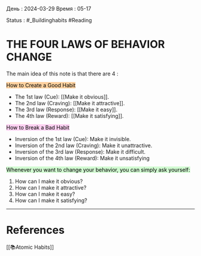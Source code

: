 День : 2024-03-29 
Время : 05-17

Status : #_Buildinghabits #Reading 


# THE FOUR LAWS OF BEHAVIOR CHANGE

The main idea of this note is that there are 4 : 


<mark style="background: #FFB86CA6;">How to Create a Good Habit</mark>
- The 1st law (Cue): [[Make it obvious]].  
- The 2nd law (Craving): [[Make it attractive]]. 
- The 3rd law (Response): [[Make it easy]]. 
- The 4th law (Reward): [[Make it satisfying]].

<mark style="background: #FFB8EBA6;">How to Break a Bad Habit</mark> 

- Inversion of the 1st law (Cue): Make it invisible. 
- Inversion of the 2nd law (Craving): Make it unattractive. 
- Inversion of the 3rd law (Response): Make it difficult. 
- Inversion of the 4th law (Reward): Make it unsatisfying



<mark style="background: #BBFABBA6;">Whenever you want to change your behavior, you can simply ask yourself:</mark> 
1. How can I make it obvious? 
2. How can I make it attractive? 
3. How can I make it easy? 
4. How can I make it satisfying?

---
# References
[[📚Atomic Habits]]
